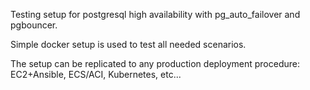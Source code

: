 Testing setup for postgresql high availability with pg_auto_failover and pgbouncer.

Simple docker setup is used to test all needed scenarios.

The setup can be replicated to any production deployment procedure: EC2+Ansible, ECS/ACI, Kubernetes, etc...
